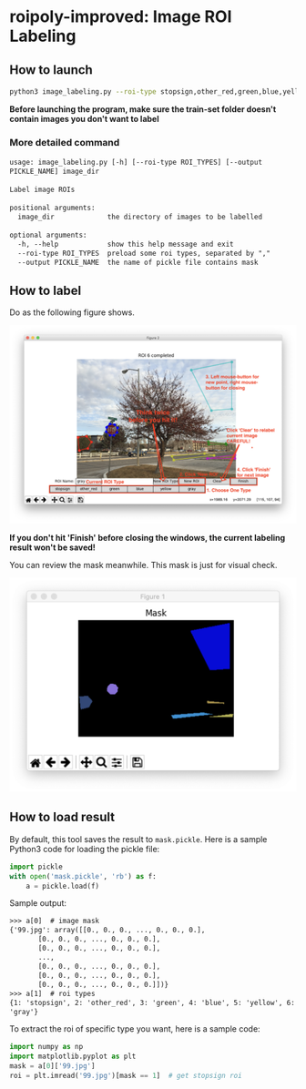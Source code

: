 # roipoly-improved: Image ROI Labeling

## How to launch

```bash
python3 image_labeling.py --roi-type stopsign,other_red,green,blue,yellow,gray [path to your dataset]
```

**Before launching the program, make sure the train-set folder doesn't contain images you don't want to label**

### More detailed command

```
usage: image_labeling.py [-h] [--roi-type ROI_TYPES] [--output PICKLE_NAME] image_dir

Label image ROIs

positional arguments:
  image_dir             the directory of images to be labelled

optional arguments:
  -h, --help            show this help message and exit
  --roi-type ROI_TYPES  preload some roi types, separated by ","
  --output PICKLE_NAME  the name of pickle file contains mask

```

## How to label

Do as the following figure shows.

![](usage-1.png)

**If you don't hit 'Finish' before closing the windows, the current labeling result won't be saved!**

You can review the mask meanwhile. This mask is just for visual check.

![](usage-2.png)

## How to load result

By default, this tool saves the result to `mask.pickle`. Here is a sample Python3 code for loading the pickle file:

```python
import pickle
with open('mask.pickle', 'rb') as f:
    a = pickle.load(f)
```

Sample output:
```
>>> a[0]  # image mask 
{'99.jpg': array([[0., 0., 0., ..., 0., 0., 0.],
       [0., 0., 0., ..., 0., 0., 0.],
       [0., 0., 0., ..., 0., 0., 0.],
       ...,
       [0., 0., 0., ..., 0., 0., 0.],
       [0., 0., 0., ..., 0., 0., 0.],
       [0., 0., 0., ..., 0., 0., 0.]])}
>>> a[1]  # roi types
{1: 'stopsign', 2: 'other_red', 3: 'green', 4: 'blue', 5: 'yellow', 6: 'gray'}
```

To extract the roi of specific type you want, here is a sample code:
```python
import numpy as np
import matplotlib.pyplot as plt
mask = a[0]['99.jpg']
roi = plt.imread('99.jpg')[mask == 1]  # get stopsign roi
```